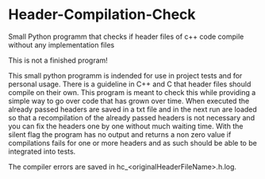 # Header-Compilation-Check
Small Python programm that checks if header files of c++ code compile without any implementation files

This is not a finished program!

This small python programm is indended for use in project tests and for personal usage.
There is a guideline in C++ and C that header files should compile on their own.
This program is meant to check this while providing a simple way to go over code that has grown over time.
When executed the already passed headers are saved in a txt file and in the next run are loaded so that
a recompilation of the already passed headers is not necessary and you can fix the headers one by one without
much waiting time.
With the silent flag the program has no output and returns a non zero value if compilations fails for one or more headers
and as such should be able to be integrated into tests.

The compiler errors are saved in hc_\<originalHeaderFileName\>.h.log.
